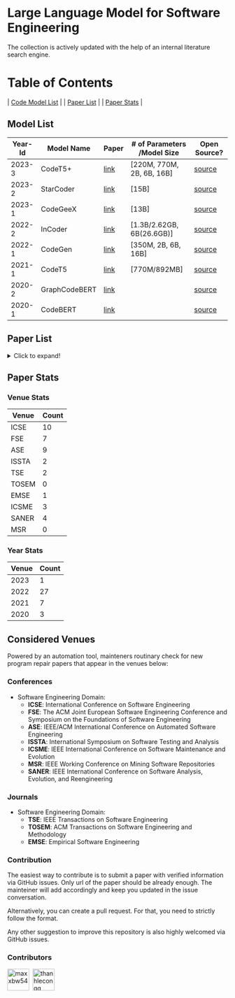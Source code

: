 # Large Language Model for Software Engineering

The collection is actively updated with the help of an internal literature search engine.

# Table of Contents

| [Code Model List](#model-list) |
| [Paper List](#paper-list) |
| [Paper Stats](#paper-stats) |

<a name="model-list"></a>
## Model List

| Year-Id | Model Name    | Paper                            | # of Parameters /Model Size | Open Source?                                             |
|---------|---------------|----------------------------------|-----------------------------|----------------------------------------------------------|
| 2023-3  | CodeT5+       | [link](https://arxiv.org/abs/2305.07922) | [220M, 770M, 2B, 6B, 16B]   | [source](https://github.com/salesforce/CodeT5/tree/main/CodeT5%2B) |
| 2023-2  | StarCoder     | [link](https://arxiv.org/abs/2305.06161) | [15B]                       | [source](https://github.com/bigcode-project/starcoder)             |
| 2023-1  | CodeGeeX      | [link](https://arxiv.org/abs/2303.17568) | [13B]                       | [source](https://github.com/THUDM/CodeGeeX)                        |
| 2022-2  | InCoder       | [link](https://arxiv.org/abs/2204.05999) | [1.3B/2.62GB, 6B(26.6GB)]   | [source](https://github.com/dpfried/incoder)                       |
| 2022-1  | CodeGen       | [link](https://arxiv.org/abs/2203.13474) | [350M, 2B, 6B, 16B]         | [source](https://github.com/salesforce/CodeGen)                    |
| 2021-1  | CodeT5        | [link](https://arxiv.org/abs/2109.00859) | [770M/892MB]                | [source](https://github.com/salesforce/CodeT5)                     |
| 2020-2  | GraphCodeBERT | [link](https://arxiv.org/abs/2009.08366) |                             | [source](https://github.com/microsoft/CodeBERT#graphcodebert)      |
| 2020-1  | CodeBERT      | [link](https://arxiv.org/abs/2002.08155) |                             | [source](https://github.com/microsoft/CodeBERT)                    |


<a name="paper-list"></a>
## Paper List

<details>
<summary>Click to expand!</summary>
  
| Year-Id | Title        | Venue Name(Type) |
|---------|---------------------------------------------------------------------------------------------------------------------------------|------------|
| 2023-1  | [Invalidator: Automated Patch Correctness Assessment via Semantic and Syntactic Reasoning](https://10.1109/TSE.2023.3255177)              | TSE(J)        |
| 2022-27 | [Fast Changeset-based Bug Localization with BERT](https://doi.org/10.1145/3510003.3510042)       | ICSE(C)       |
| 2022-26  | [An Empirical Study on the Usage of Transformer Models for Code Completion](https://doi.org/10.1109/TSE.2021.3128234)              | TSE(J)        |
| 2022-25  | [DualSC: Automatic Generation and Summarization of Shellcode via Transformer and Dual Learning](https://doi.org/10.1109/SANER53432.2022.00052)       | SANER(C)        |
| 2022-24  | [Source Code Summarization with Structural Relative Position Guided Transformer](https://doi.org/10.1109/SANER53432.2022.00013)       | SANER(C)        |
| 2022-23  | [Aspect-Based API Review Classification: How Far Can Pre-Trained Transformer Model Go?](https://doi.org/10.1109/SANER53432.2022.00054)       | SANER(C)        |
| 2022-22  | [Can Identifier Splitting Improve Open-Vocabulary Language Model of Code?](https://doi.org/10.1109/SANER53432.2022.00130)       | SANER(C)        |
| 2022-21  | [Evaluation of Context-Aware Language Models and Experts for Effort Estimation of Software Maintenance Issues](https://doi.org/10.1109/ICSME55016.2022.00020)       | ICSME(C)        |
| 2022-20 | [Automating code review activities by large-scale pre-training](https://dl.acm.org/doi/10.1145/3540250.3549081)                                                                                    | FSE(C)        |
| 2022-19 | [VulCurator: A Vulnerability-fixing Commit Detector](https://doi.org/10.1145/3540250.3558936)       | FSE(C)        |
| 2022-18 | [AutoPruner: Transformer-based Call Graph Pruning](https://doi.org/10.1145/3540250.3549175)       | FSE(C)        |
| 2022-17 | [Can pre-trained code embeddings improve model performance? Revisiting the use of code embeddings in software engineering tasks](https://doi.org/10.1007/s10664-022-10118-5)    | EMSE(J)       |
| 2022-16 | [Bridging Pre-trained Models and Downstream Tasks for Source Code Understanding](https://doi.org/10.1145/3510003.3510062)       | ICSE(C)       |
| 2022-15 | [Jigsaw: Large Language Models meet Program Synthesis](https://doi.org/10.1145/3510003.3510203)       | ICSE(C)       |
| 2022-14 | [Natural Attack for Pre-trained Models of Code](https://doi.org/10.1145/3510003.3510146)       | ICSE(C)       |
| 2022-13 | [Using Pre-Trained Models to Boost Code Review Automation](https://doi.org/10.1145/3510003.3510621)       | ICSE(C)       |
| 2022-12 | [What Do They Capture? - A Structural Analysis of Pre-Trained Language Models for Source Code](https://doi.org/10.1145/3510003.3510050)       | ICSE(C)       |
| 2022-11 | [A Light Bug Triage Framework for Applying Large Pre-trained Language Model](https://doi.org/10.1145/3551349.3556898)       | ASE(C)        |
| 2022-10 | [AST-Probe: Recovering abstract syntax trees from hidden representations of pre-trained language models](https://doi.org/10.1145/3551349.3556900)       | ASE(C)        |
| 2022-9  | [Compressing Pre-trained Models of Code into 3 MB](https://doi.org/10.1145/3551349.3556964)       | ASE(C)        |
| 2022-8  | [PRCBERT: Prompt Learning for Requirement Classification using BERT-based Pretrained Language Models](https://doi.org/10.1145/3551349.3560417)       | ASE(C)        |
| 2022-7  | [Prompt-tuned Code Language Model as a Neural Knowledge Base for Type Inference in Statically-Typed Partial Code](https://doi.org/10.1145/3551349.3556912)       | ASE(C)        |
| 2022-6  | [Few-shot training LLMs for project-specific code-summarization](https://doi.org/10.1145/3551349.3559555)       | ASE(C)        |
| 2022-5  | [Diet code is healthy: simplifying programs for pre-trained models of code](https://doi.org/10.1145/3540250.3549094)       | FSE(C)        |
| 2022-4  | [Discrepancies among pre-trained deep neural networks: a new threat to model zoo reliability](https://doi.org/10.1145/3540250.3560881)       | FSE(C)        |
| 2022-3  | [Effective and scalable fault injection using bug reports and generative language models](https://doi.org/10.1145/3540250.3558907)       | FSE(C)        |
| 2022-2  | [An extensive study on pre-trained models for program understanding and generation](https://doi.org/10.1145/3533767.3534390)       | ISSTA(C)      |
| 2022-1  | [Using pre-trained language models to resolve textual and semantic merge conflicts (experience paper)](https://doi.org/10.1145/3533767.3534396)       | ISSTA(C)      |
| 2021-7 | [Studying the Usage of Text-To-Text Transfer Transformer to Support Code-Related Tasks](https://doi.org/10.1109/ICSE43902.2021.00041)       | ICSE(C)       |
| 2021-6 | [Traceability Transformed: Generating more Accurate Links with Pre-Trained BERT Models](https://doi.org/10.1109/ICSE43902.2021.00040)       | ICSE(C)       |
| 2021-5 | [Code Prediction by Feeding Trees to Transformers](https://doi.org/10.1109/ICSE43902.2021.00026)       | ICSE(C)       |
| 2021-4  | [Traceability Transformed: Generating more Accurate Links with Pre-Trained BERT Models](https://doi.org/10.1109/ICSE43902.2021.00040)  | ICSE(C)       |
| 2021-3  | [DeepMemory: Model-based Memorization Analysis of Deep Neural Language Models](https://doi.org/10.1109/ASE51524.2021.9678871) | ASE(C)        |
| 2021-2  | [What do pre-trained code models know about code?](https://doi.org/10.1109/ASE51524.2021.9678927) | ASE(C)        |
| 2021-1  | [Does reusing pre-trained NLP model propagate bugs?](https://doi.org/10.1145/3468264.3473494)       | FSE(C)        |
| 2020-3  | [Achieving Reliable Sentiment Analysis in the Software Engineering Domain using BERT](https://doi.org/10.1109/ICSME46990.2020.00025)       | ICSME(C)        |
| 2020-2  | [Sentiment Analysis for Software Engineering: How Far Can Pre-trained Transformer Models Go?](https://doi.org/10.1109/ICSME46990.2020.00017)       | ICSME(C)        |
| 2020-1  | [Multi-task Learning based Pre-trained Language Model for Code Completion](https://doi.org/10.1145/3324884.3416591)       | ASE(C)        |
  
</details>

<a name="paper-stats"></a>
## Paper Stats


### Venue Stats

| Venue | Count |
|-------|-------|
| ICSE  |   10   |
| FSE   |   7    |
| ASE   |   9    |
| ISSTA |   2    |
| TSE   |   2    |
| TOSEM |   0    |
| EMSE  |    1   |
| ICSME  |    3   |
| SANER  |    4   |
| MSR  |    0   |

### Year Stats

| Venue | Count |
|-------|-------|
| 2023  |   1    |
| 2022  |   27    |
| 2021   |   7    |
| 2020 |    3   |

## Considered Venues
Powered by an automation tool, mainteners routinary check for new program repair papers that appear in the venues below:

### Conferences
- Software Engineering Domain:
	- **ICSE**: International Conference on Software Engineering
	- **FSE**: The ACM Joint European Software Engineering Conference and Symposium on the Foundations of Software Engineering
	- **ASE**: IEEE/ACM International Conference on Automated Software Engineering
	- **ISSTA**: International Symposium on Software Testing and Analysis
	- **ICSME**: IEEE International Conference on Software Maintenance and Evolution
	- **MSR**: IEEE Working Conference on Mining Software Repositories
	- **SANER**: IEEE International Conference on Software Analysis, Evolution, and Reengineering

### Journals
- Software Engineering Domain:
	- **TSE**: IEEE Transactions on Software Engineering
	- **TOSEM**: ACM Transactions on Software Engineering and Methodology
	- **EMSE**: Empirical Software Engineering

### Contribution
The easiest way to contribute is to submit a paper with verified information via GitHub issues. Only url of the paper should be already enough. The mainteiner will add accordingly and keep you updated in the issue conversation.

Alternatively, you can create a pull request. For that, you need to strictly follow the format.

Any other suggestion to improve this repository is also highly welcomed via GitHub issues.

### Contributors

<p align="left"><a href="https://github.com/maxxbw54"><img src="https://avatars.githubusercontent.com/maxxbw54?v=4" width="50px" alt="maxxbw54" /></a>&nbsp;&nbsp;<a href="https://github.com/thanhlecongg"><img src="https://avatars.githubusercontent.com/thanhlecongg?v=4" width="50px" alt="thanhlecongg" /></a></a>&nbsp;&nbsp;</p>




